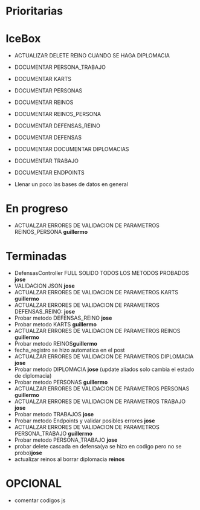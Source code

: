 # Prioritarias

# IceBox
* ACTUALIZAR DELETE REINO CUANDO SE HAGA DIPLOMACIA

* DOCUMENTAR PERSONA_TRABAJO
* DOCUMENTAR KARTS
* DOCUMENTAR PERSONAS
* DOCUMENTAR REINOS
* DOCUMENTAR REINOS_PERSONA
* DOCUMENTAR DEFENSAS_REINO
* DOCUMENTAR DEFENSAS
* DOCUMENTAR DOCUMENTAR DIPLOMACIAS
* DOCUMENTAR TRABAJO
* DOCUMENTAR ENDPOINTS

* Llenar un poco las bases de datos en general

# En progreso
* ACTUALZAR ERRORES DE VALIDACION DE PARAMETROS REINOS_PERSONA **guillermo**

# Terminadas
* DefensasController FULL SOLIDO TODOS LOS METODOS PROBADOS **jose**
* VALIDACION JSON **jose**
* ACTUALZAR ERRORES DE VALIDACION DE PARAMETROS KARTS **guillermo**
* ACTUALZAR ERRORES DE VALIDACION DE PARAMETROS DEFENSAS_REINO: **jose**
* Probar metodo DEFENSAS_REINO **jose**
* Probar metodo KARTS **guillermo**
* ACTUALZAR ERRORES DE VALIDACION DE PARAMETROS REINOS **guillermo**
* Probar metodo REINOS**guillermo**
* fecha_registro se hizo automatica en el post
* ACTUALZAR ERRORES DE VALIDACION DE PARAMETROS DIPLOMACIA **jose**
* Probar metodo DIPLOMACIA **jose** (update aliados solo cambia el estado de diplomacia)
* Probar metodo PERSONAS **guillermo**
* ACTUALZAR ERRORES DE VALIDACION DE PARAMETROS PERSONAS **guillermo**
* ACTUALZAR ERRORES DE VALIDACION DE PARAMETROS TRABAJO **jose**
* Probar metodo TRABAJOS **jose**
* Probar metodo Endpoints y validar posibles errores **jose**
* ACTUALZAR ERRORES DE VALIDACION DE PARAMETROS PERSONA_TRABAJO **guillermo**
* Probar metodo PERSONA_TRABAJO **jose**
* probar delete cascada en defensa(ya se hizo en codigo pero no se probo)**jose**
* actualizar reinos al borrar diplomacia **reinos**


# OPCIONAL
* comentar codigos js 